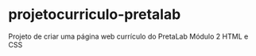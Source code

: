 # projetocurriculo-pretalab
Projeto de criar uma página web currículo do PretaLab Módulo 2 HTML e CSS
